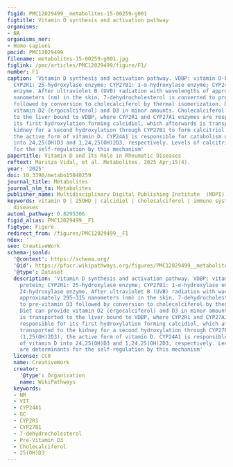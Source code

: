 ```yaml
---
figid: PMC12029499__metabolites-15-00259-g001
figtitle: Vitamin D synthesis and activation pathway
organisms:
- NA
organisms_ner:
- Homo sapiens
pmcid: PMC12029499
filename: metabolites-15-00259-g001.jpg
figlink: /pmc/articles/PMC12029499/figure/F1/
number: F1
caption: 'Vitamin D synthesis and activation pathway. VDBP: vitamin D-binding protein;
  CYP2R1: 25-hydroxylase enzyme; CYP27B1: 1-α-hydroxylase enzyme; CYP24A1: 24-hydroxylase
  enzyme. After ultraviolet B (UVB) radiation with wavelengths of approximately 295–315
  nanometers (nm) in the skin, 7-dehydrocholesterol is converted to pre-vitamin D3
  followed by conversion to cholecalciferol by thermal isomerization. Diet can provide
  vitamin D2 (ergocalciferol) and D3 in minor amounts. Cholecalciferol is transported
  to the liver bound to VDBP, where CYP2R1 and CYP27A1 enzymes are responsible for
  its first hydroxylation forming calcidiol, which afterwards is transported to the
  kidney for a second hydroxylation through CYP27B1 to form calcitriol (1,25(OH)2D3),
  the active form of vitamin D. CYP24A1 is responsible for catabolism of vitamin D
  into 24,25(OH)D3 and 1,24,25(OH)2D3, respectively. Levels of calcitriol are determinants
  for the self-regulation by this mechanism'
papertitle: Vitamin D and Its Role in Rheumatic Diseases
reftext: Maritza Vidal, et al. Metabolites. 2025 Apr;15(4).
year: '2025'
doi: 10.3390/metabo15040259
journal_title: Metabolites
journal_nlm_ta: Metabolites
publisher_name: Multidisciplinary Digital Publishing Institute  (MDPI)
keywords: vitamin D | 25OHD | calcidiol | cholecalciferol | immune system | rheumatic
  diseases
automl_pathway: 0.8295306
figid_alias: PMC12029499__F1
figtype: Figure
redirect_from: /figures/PMC12029499__F1
ndex: ''
seo: CreativeWork
schema-jsonld:
  '@context': https://schema.org/
  '@id': https://pfocr.wikipathways.org/figures/PMC12029499__metabolites-15-00259-g001.html
  '@type': Dataset
  description: 'Vitamin D synthesis and activation pathway. VDBP: vitamin D-binding
    protein; CYP2R1: 25-hydroxylase enzyme; CYP27B1: 1-α-hydroxylase enzyme; CYP24A1:
    24-hydroxylase enzyme. After ultraviolet B (UVB) radiation with wavelengths of
    approximately 295–315 nanometers (nm) in the skin, 7-dehydrocholesterol is converted
    to pre-vitamin D3 followed by conversion to cholecalciferol by thermal isomerization.
    Diet can provide vitamin D2 (ergocalciferol) and D3 in minor amounts. Cholecalciferol
    is transported to the liver bound to VDBP, where CYP2R1 and CYP27A1 enzymes are
    responsible for its first hydroxylation forming calcidiol, which afterwards is
    transported to the kidney for a second hydroxylation through CYP27B1 to form calcitriol
    (1,25(OH)2D3), the active form of vitamin D. CYP24A1 is responsible for catabolism
    of vitamin D into 24,25(OH)D3 and 1,24,25(OH)2D3, respectively. Levels of calcitriol
    are determinants for the self-regulation by this mechanism'
  license: CC0
  name: CreativeWork
  creator:
    '@type': Organization
    name: WikiPathways
  keywords:
  - NM
  - VIT
  - CYP24A1
  - GC
  - CYP2R1
  - CYP27B1
  - 7-dehydrocholesterol
  - Pre-Vitamin D3
  - Cholecalciferol
  - 25(OH)D3
---
```

